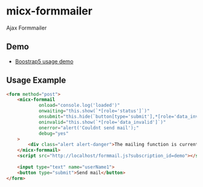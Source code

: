 # micx-formmailer
Ajax Formmailer

## Demo

- [Boostrap5 usage demo](www/demo/bootstrap5.html)


## Usage Example


```html
<form method="post">
    <micx-formmail
            onload="console.log('loaded')"
            onwaiting="this.show(`*[role='status']`)"
            onsubmit="this.hide(`button[type='submit'],*[role='data_invalid']`);this.show(`*[role='success']`)"
            oninvalid="this.show(`*[role='data_invalid']`)"
            onerror="alert('Couldnt send mail');"
            debug="yes"
    >
        <div class="alert alert-danger">The mailing function is currently not available!</div>
    </micx-formmail>
    <script src="http://localhost/formmail.js?subscription_id=demo"></script>
    
    <input type="text" name="userName1">
    <button type="submit">Send mail</button>
</form>
```
